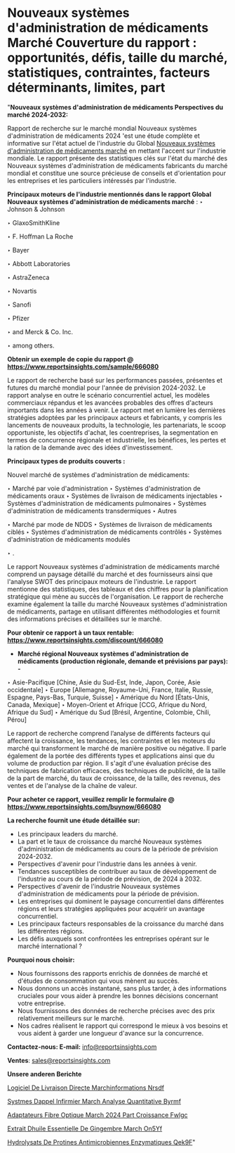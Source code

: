 # Nouveaux systèmes d'administration de médicaments Marché Couverture du rapport : opportunités, défis, taille du marché, statistiques, contraintes, facteurs déterminants, limites, part

"<strong>Nouveaux systèmes d'administration de médicaments Perspectives du marché 2024-2032:</strong>

Rapport de recherche sur le marché mondial Nouveaux systèmes d'administration de médicaments 2024 'est une étude complète et informative sur l'état actuel de l'industrie du Global <a href=https://www.reportsinsights.com/sample/666080>Nouveaux systèmes d'administration de médicaments marché</a> en mettant l'accent sur l'industrie mondiale. Le rapport présente des statistiques clés sur l'état du marché des Nouveaux systèmes d'administration de médicaments fabricants du marché mondial et constitue une source précieuse de conseils et d'orientation pour les entreprises et les particuliers intéressés par l'industrie.

<strong>Principaux moteurs de l'industrie mentionnés dans le rapport Global Nouveaux systèmes d'administration de médicaments marché</strong> :
‣ Johnson & Johnson

‣ GlaxoSmithKline

‣ F. Hoffman La Roche

‣ Bayer

‣ Abbott Laboratories

‣ AstraZeneca

‣ Novartis

‣ Sanofi

‣ Pfizer

‣ and Merck & Co. Inc.

‣ among others.

<strong>Obtenir un exemple de copie du rapport @ <a href=https://www.reportsinsights.com/sample/666080>https://www.reportsinsights.com/sample/666080</a></strong>

Le rapport de recherche basé sur les performances passées, présentes et futures du marché mondial pour l'année de prévision 2024-2032. Le rapport analyse en outre le scénario concurrentiel actuel, les modèles commerciaux répandus et les avancées probables des offres d'acteurs importants dans les années à venir. Le rapport met en lumière les dernières stratégies adoptées par les principaux acteurs et fabricants, y compris les lancements de nouveaux produits, la technologie, les partenariats, le scoop opportuniste, les objectifs d'achat, les coentreprises, la segmentation en termes de concurrence régionale et industrielle, les bénéfices, les pertes et la ration de la demande avec des idées d'investissement.

<strong>Principaux types de produits couverts :</strong>

Nouvel marché de systèmes d'administration de médicaments:

‣  Marché par voie d'administration
‣ Systèmes d'administration de médicaments oraux
‣ Systèmes de livraison de médicaments injectables
‣ Systèmes d'administration de médicaments pulmonaires
‣ Systèmes d'administration de médicaments transdermiques
‣ Autres

‣  Marché par mode de NDDS
‣ Systèmes de livraison de médicaments ciblés
‣ Systèmes d'administration de médicaments contrôlés
‣ Systèmes d'administration de médicaments modulés

‣  .

Le rapport Nouveaux systèmes d'administration de médicaments marché comprend un paysage détaillé du marché et des fournisseurs ainsi que l'analyse SWOT des principaux moteurs de l'industrie. Le rapport mentionne des statistiques, des tableaux et des chiffres pour la planification stratégique qui mène au succès de l'organisation. Le rapport de recherche examine également la taille du marché Nouveaux systèmes d'administration de médicaments, partage en utilisant différentes méthodologies et fournit des informations précises et détaillées sur le marché.

<strong>Pour obtenir ce rapport à un taux rentable: <a href=https://www.reportsinsights.com/discount/666080>https://www.reportsinsights.com/discount/666080</a></strong>
<ul>
  <li><strong>Marché régional Nouveaux systèmes d'administration de médicaments (production régionale, demande et prévisions par pays): -</strong></li>
</ul>
‣ Asie-Pacifique [Chine, Asie du Sud-Est, Inde, Japon, Corée, Asie occidentale]
‣ Europe [Allemagne, Royaume-Uni, France, Italie, Russie, Espagne, Pays-Bas, Turquie, Suisse]
‣ Amérique du Nord [États-Unis, Canada, Mexique]
‣ Moyen-Orient et Afrique [CCG, Afrique du Nord, Afrique du Sud]
‣ Amérique du Sud [Brésil, Argentine, Colombie, Chili, Pérou]

Le rapport de recherche comprend l’analyse de différents facteurs qui affectent la croissance, les tendances, les contraintes et les moteurs du marché qui transforment le marché de manière positive ou négative. Il parle également de la portée des différents types et applications ainsi que du volume de production par région. Il s'agit d'une évaluation précise des techniques de fabrication efficaces, des techniques de publicité, de la taille de la part de marché, du taux de croissance, de la taille, des revenus, des ventes et de l'analyse de la chaîne de valeur.

<strong>Pour acheter ce rapport, veuillez remplir le formulaire @   <a href=https://www.reportsinsights.com/buynow/666080>https://www.reportsinsights.com/buynow/666080</a></strong>

<strong>La recherche fournit une étude détaillée sur:</strong>
<ul>
  <li>Les principaux leaders du marché.</li>
  <li>La part et le taux de croissance du marché Nouveaux systèmes d'administration de médicaments au cours de la période de prévision 2024-2032.</li>
  <li>Perspectives d'avenir pour l'industrie dans les années à venir.</li>
  <li>Tendances susceptibles de contribuer au taux de développement de l'industrie au cours de la période de prévision, de 2024 à 2032.</li>
  <li>Perspectives d'avenir de l'industrie Nouveaux systèmes d'administration de médicaments pour la période de prévision.</li>
  <li>Les entreprises qui dominent le paysage concurrentiel dans différentes régions et leurs stratégies appliquées pour acquérir un avantage concurrentiel.</li>
  <li>Les principaux facteurs responsables de la croissance du marché dans les différentes régions.</li>
  <li>Les défis auxquels sont confrontées les entreprises opérant sur le marché international ?</li>
</ul>
<strong>Pourquoi nous choisir:</strong>
<ul>
  <li>Nous fournissons des rapports enrichis de données de marché et d'études de consommation qui vous mènent au succès.</li>
  <li>Nous donnons un accès instantané, sans plus tarder, à des informations cruciales pour vous aider à prendre les bonnes décisions concernant votre entreprise.</li>
  <li>Nous fournissons des données de recherche précises avec des prix relativement meilleurs sur le marché.</li>
  <li>Nos cadres réalisent le rapport qui correspond le mieux à vos besoins et vous aident à garder une longueur d'avance sur la concurrence.</li>
</ul>
<strong>Contactez-nous:
</strong><strong>E-mail:</strong> <a href=mailto:info@reportsinsights.com>info@reportsinsights.com</a>

<strong>Ventes</strong>: <a href=mailto:sales@reportsinsights.com>sales@reportsinsights.com</a>

<strong>Unsere anderen Berichte</strong>

<a href=https://www.linkedin.com/pulse/logiciel-de-livraison-directe-march%C3%A9informations-nrsdf/>Logiciel De Livraison Directe Marchinformations Nrsdf</a>

<a href=https://www.linkedin.com/pulse/syst%C3%A8mes-dappel-infirmier-march%C3%A9-analyse-quantitative-byrmf/>Systmes Dappel Infirmier March Analyse Quantitative Byrmf</a>

<a href=https://www.linkedin.com/pulse/adaptateurs-fibre-optique-march%C3%A9-2024-part-croissance-fwlgc/>Adaptateurs Fibre Optique March 2024 Part Croissance Fwlgc</a>

<a href=https://www.linkedin.com/pulse/extrait-dhuile-essentielle-de-gingembre-march%C3%A9-on5yf/>Extrait Dhuile Essentielle De Gingembre March On5Yf</a>

<a href=https://www.linkedin.com/pulse/hydrolysats-de-prot%C3%A9ines-antimicrobiennes-enzymatiques-qek9f/>Hydrolysats De Protines Antimicrobiennes Enzymatiques Qek9F</a>"
